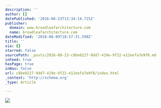 ```yaml
---
description: ''
author: []
datePublished: '2016-08-23T13:34:14.715Z'
publisher:
  domain: www.broadleafarchitecture.com
  name: broadleafarchitecture.com
dateModified: '2016-08-09T18:57:31.590Z'
title: ''
via: {}
starred: false
sourcePath: _posts/2016-08-23-c8be0227-9dd7-419e-9f22-e12eefa7e9f8.md
inFeed: true
hasPage: true
inNav: false
url: c8be0227-9dd7-419e-9f22-e12eefa7e9f8/index.html
_context: 'http://schema.org'
_type: Article

---
```

![](http://www.broadleafarchitecture.com/images/projects/beazell/south_west_exterior2.gif)